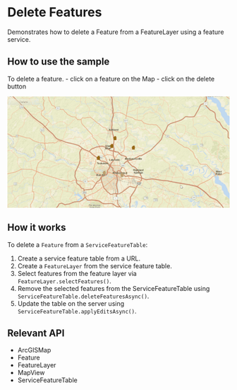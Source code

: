 <h1>Delete Features</h1>

<p>Demonstrates how to delete a Feature from a FeatureLayer using a feature service. </p>

<h2>How to use the sample</h2>

<p>To delete a feature.
  - click on a feature on the Map
  - click on the delete button</p>

<p><img src="DeleteFeatures.gif"/></p>

<h2>How it works</h2>

<p>To delete a <code>Feature</code> from a <code>ServiceFeatureTable</code>:</p>

<ol>
  <li>Create a service feature table from a URL.</li>
  <li>Create a <code>FeatureLayer</code> from the service feature table.</li>
  <li>Select features from the feature layer via <code>FeatureLayer.selectFeatures()</code>.</li>
  <li>Remove the selected features from the ServiceFeatureTable using <code>ServiceFeatureTable.deleteFeaturesAsync()</code>.</li>
  <li>Update the table on the server using <code>ServiceFeatureTable.applyEditsAsync()</code>.</li>
</ol>

<h2>Relevant API</h2>

<ul>
  <li>ArcGISMap</li>
  <li>Feature</li>
  <li>FeatureLayer</li>
  <li>MapView</li>
  <li>ServiceFeatureTable</li>
</ul>
